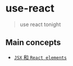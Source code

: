 # use-react
> use react tonight

## Main concepts

- [`JSX` 和 `React elements`](https://github.com/pluscai/use-react/issues/2)